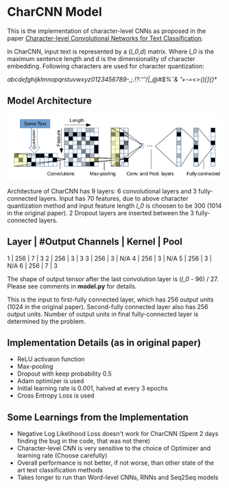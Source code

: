 # CharCNN Model
This is the implementation of character-level CNNs as proposed in the paper [Character-level Convolutional Networks for Text
Classification](https://papers.nips.cc/paper/5782-character-level-convolutional-networks-for-text-classification.pdf).

In CharCNN, input text is represented by a (*l_0*,*d*) matrix. Where *l_0* is the maximum sentence length and d is the dimensionality of character embedding. Following characters are used for character quantization:

**abcdefghijklmnopqrstuvwxyz0123456789-,;.!?:’’’/\|_@#$%ˆ&* ̃‘+-=<>()[]{}**

## Model Architecture
![CharCNN Architecture](images/CharCNN.png)

Architecture of CharCNN has 9 layers: 6 convolutional layers and 3 fully-connected layers. Input has 70 features, due to above character quantization method and input feature length *l_0* is choosen to be 300 (1014 in the original paper). 2 Dropout layers are inserted between the 3 fully-connected layers.

Layer | #Output Channels | Kernel | Pool
----------------------------------------
1 | 256 | 7 | 3
2 | 256 | 3 | 3
3 | 256 | 3 | N/A
4 | 256 | 3 | N/A
5 | 256 | 3 | N/A
6 | 256 | 7 | 3

The shape of output tensor after the last convolution layer is (*l_0* - 96) / 27. Please see comments in **model.py** for details.

This is the input to first-fully connected layer, which has 256 output units (1024 in the original paper). Second-fully connected layer also has 256 output units. Number of output units in final fully-connected layer is determined by the problem.

## Implementation Details (as in original paper)
- ReLU activaion function
- Max-pooling
- Dropout with keep probability 0.5
- Adam optimizer is used
- Initial learning rate is 0.001, halved at every 3 epochs
- Cross Entropy Loss is used

## Some Learnings from the Implementation
- Negative Log Likelihood Loss doesn't work for CharCNN (Spent 2 days finding the bug in the code, that was not there)
- Character-level CNN is very sensitive to the choice of Optimizer and learning rate (Choose carefully)
- Overall performance is not better, if not worse, than other state of the art text classification methods
- Takes longer to run than Word-level CNNs, RNNs and Seq2Seq models
